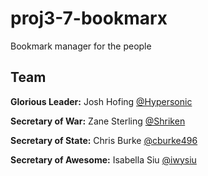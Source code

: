 proj3-7-bookmarx
================

Bookmark manager for the people

Team
----

__Glorious Leader:__ Josh Hofing [@Hypersonic](github.com/Hypersonic)

__Secretary of War:__ Zane Sterling [@Shriken](github.com/Shriken)

__Secretary of State:__ Chris Burke [@cburke496](github.com/cburke496)

__Secretary of Awesome:__ Isabella Siu [@iwysiu](github.com/iwysiu)
